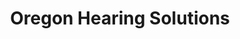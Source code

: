 ---
title: "Oregon Hearing Solutions"
url: /sherwood/oregon-hearing-solutions/
shop: hearing aids
---